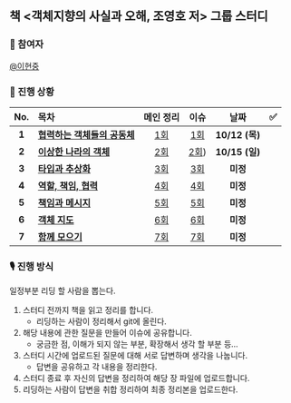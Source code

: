 ## 책 <객체지향의 사실과 오해, 조영호 저> 그룹 스터디
### 👫 참여자
[@이현중](https://github.com/luminoustone)

### 📖 진행 상황

|  No.  | 목차                             | 메인 정리           | 이슈           | 날짜           | ✅  |
| :---: | :------------------------------- | :-------------------------------: | :-------------------------------: | :-------------: | :-: |
| **1** | **[협력하는 객체들의 공동체](01_협력하는_객체들의_공동체.md)** | [1회]() | [1회]() | **10/12 (목)** |   |
| **2** | **[이상한 나라의 객체](02_이상한_나라의_객체.md)** | [2회]() | [2회]()) | **10/15 (일)** |    |
| **3** | **[타입과 추상화](03_타입과_추상화.md)** | [3회]() | [3회]() | **미정** |   |
| **4** | **[역할, 책임, 협력](04_역할,_책임,_협력.md)** | [4회]() | [4회]() | **미정** |   |
| **5** | **[책임과 메시지](05_책임과_메시지.md)** | [5회]() | [5회]() | **미정** |  |
| **6** | **[객체 지도](06_객체_지도.md)** | [6회]() | [6회]() |  **미정** |  |
| **7** | **[함께 모으기](07_함께_모으기.md)** | [7회]() | [7회]() | **미정** |  |

### 🎙 진행 방식
일정부분 리딩 할 사람을 뽑는다.
1. 스터디 전까지 책을 읽고 정리를 합니다.
	-  리딩하는 사람이 정리해서 git에 올린다.
2. 해당 내용에 관한 질문을 만들어 이슈에 공유합니다.
	- 궁금한 점, 이해가 되지 않는 부분, 확장해서 생각 할 부분 등...
3. 스터디 시간에 업로드된 질문에 대해 서로 답변하며 생각을 나눕니다.
	- 답변을 공유하고 각 내용을 정리한다.
4. 스터디 종료 후 자신의 답변을 정리하여 해당 장 파일에 업로드합니다.
5. 리딩하는 사람이 답변을 취합 정리하여 최종 정리본을 업로드한다.
